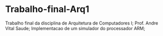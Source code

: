 # Trabalho-final-Arq1
Trabalho final da disciplina de Arquitetura de Computadores I;
Prof. Andre Vital Saude;
Implementacao de um simulador do processador ARM;
